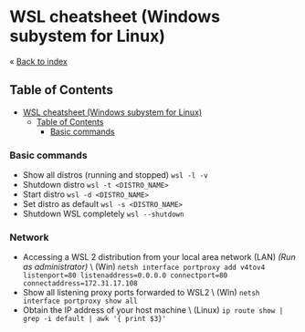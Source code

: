 # WSL cheatsheet (Windows subystem for Linux)


&laquo; [Back to index](https://github.com/janelznic/cheatsheets)

## Table of Contents
- [WSL cheatsheet (Windows subystem for Linux)](#wsl-cheatsheet-windows-subystem-for-linux)
  - [Table of Contents](#table-of-contents)
    - [Basic commands](#basic-commands)


### Basic commands
* Show all distros (running and stopped) ```wsl -l -v```
* Shutdown distro ```wsl -t <DISTRO_NAME>```
* Start distro ```wsl -d <DISTRO_NAME>```
* Set distro as default ```wsl -s <DISTRO_NAME>```
* Shutdown WSL completely ```wsl --shutdown```


### Network
* Accessing a WSL 2 distribution from your local area network (LAN) _(Run as administrator)_ \ (Win)
  ```netsh interface portproxy add v4tov4 listenport=80 listenaddress=0.0.0.0 connectport=80 connectaddress=172.31.17.108```
* Show all listening proxy ports forwarded to WSL2 \ (Win)
  ```netsh interface portproxy show all```
* Obtain the IP address of your host machine \ (Linux)
  ```ip route show | grep -i default | awk '{ print $3}'```
